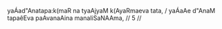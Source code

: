 yaÁad"Anatapa:k(maR na tyaAjyaM k(AyaRmaeva tata, /
yaÁaAe d"AnaM tapaêEva paAvanaAina manaIiSaNAAma, // 5 //